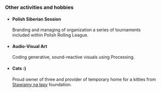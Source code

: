### Other activities and hobbies

+ #### Polish Siberian Session

  Branding and managing of organization a series of tournaments included within Polish Rolling League.

+ #### Audio-Visual Art

  Coding generative, sound-reactive visuals using Processing.

+ #### Cats :)

  Proud owner of three and provider of temporary home for a kitties from [Stawiamy na łapy](https://www.facebook.com/stawiamynalapy) foundation.